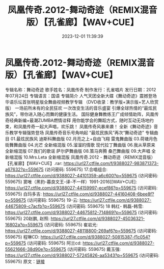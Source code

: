 ﻿---
title: 凤凰传奇.2012-舞动奇迹（REMIX混音版）【孔雀廊】【WAV+CUE】
date: 2023-12-01 11:39:39
categories: WAV车载音乐、镜像
tags: 华语中文
---
# 凤凰传奇.2012-舞动奇迹（REMIX混音版）【孔雀廊】【WAV+CUE】

专辑名称：舞动奇迹
歌手姓名：凤凰传奇
制作发行：孔雀唱片
发行日期：2012年07月24日
专辑语言：国语
专辑简介
人气天团全新大碟《舞动奇迹》震撼登场
华语乐坛首张明星版全舞曲视频教学专辑
（DVD收录：教学版+演示版+艺人欣赏版）
一场前所未有的全民狂欢 一次改变生活的音乐盛宴
引爆全球热情的“最炫民族风”，带你进入随心而舞的健康生活。
国际健身舞教练王广成倾情助阵，风凰传奇经典新编+最潮ZUMBA燃情诠释
用你能学会的舞蹈方式，随时互动无场地约束，和凤凰传奇一起大声唱，欢乐跳！
凤凰传奇风暴来袭！ 全新《舞动奇迹》音乐教学专辑强势登场
凤凰传奇音乐号角响起 “最炫民族风”再次“舞动奇迹”
专辑曲目
01.最炫民族风 迪斯科舞曲版
02.月亮之上+自由飞翔 雷鬼舞曲版
03.荷塘月色 街舞舞曲版
04.光芒 全新缩混版
05.溜溜的情歌 现代拉丁舞曲版
06.我从草原来 全新缩混版
07.我们的歌谣 萨尔萨舞曲版
08.策马奔腾 桑巴舞曲版
09.大声唱 全新缩混版
10.Mrs.Leta 全新缩混版
凤凰传奇.2012 - 舞动奇迹（REMIX混音版）【孔雀廊】【WAV+CUE】.rar: https://url27.ctfile.com/f/9388027-983871373-a67632?p=559675
(访问密码: 559675)
17.合唱组合: https://url27.ctfile.com/d/9388027-44101359-a6c600?p=559675
(访问密码: 559675)
窦唯（黑豹-暮良文王-译-不一样）1991-2016[[WAV+CUE]: https://url27.ctfile.com/d/9388027-44159997-ecef86?p=559675
(访问密码: 559675)
白玛多吉: https://url27.ctfile.com/d/9388027-44160408-6bee8f?p=559675
(访问密码: 559675)
19-云: https://url27.ctfile.com/d/9388027-44675809-c7acfb?p=559675
(访问密码: 559675)
18 韩红- 韩磊-韩雪: https://url27.ctfile.com/d/9388027-44675812-714869?p=559675
(访问密码: 559675)
20赵鹏, 赵照: https://url27.ctfile.com/d/9388027-45036321-16802a?p=559675
(访问密码: 559675)
崔岩光: https://url27.ctfile.com/d/9388027-48118800-269af6?p=559675
(访问密码: 559675)
程琳CD: https://url27.ctfile.com/d/9388027-50815387-f1c054?p=559675
(访问密码: 559675)
阿兰cd: https://url27.ctfile.com/d/9388027-55621666-38d90e?p=559675
(访问密码: 559675)
戴玉强: https://url27.ctfile.com/d/9388027-57245826-aa5343?p=559675
(访问密码: 559675)
原文：[链接](https://blog.sina.com.cn/s/blog_1647c7e76010313vr.html)